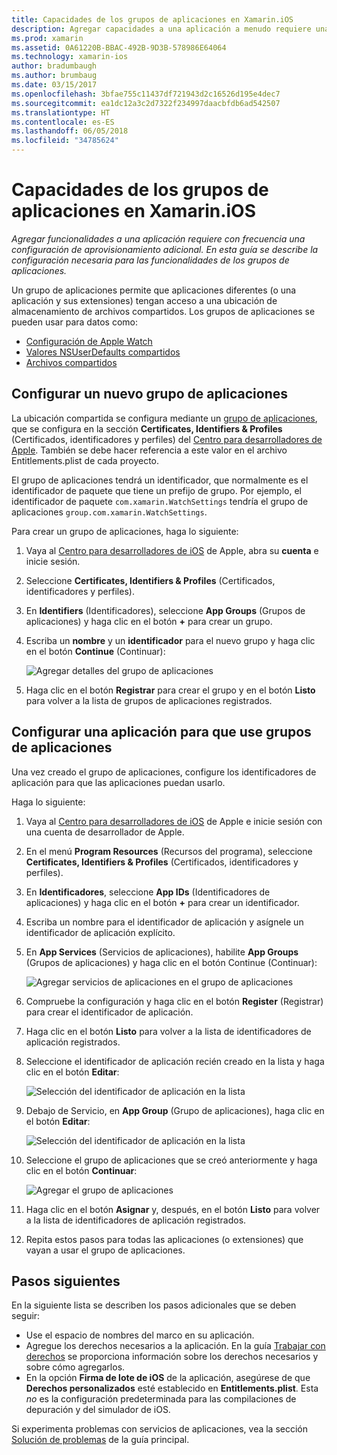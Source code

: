```yaml
---
title: Capacidades de los grupos de aplicaciones en Xamarin.iOS
description: Agregar capacidades a una aplicación a menudo requiere una configuración de aprovisionamiento adicional. En esta guía se describe la configuración necesaria para las capacidades de los grupos de aplicaciones.
ms.prod: xamarin
ms.assetid: 0A61220B-BBAC-492B-9D3B-578986E64064
ms.technology: xamarin-ios
author: bradumbaugh
ms.author: brumbaug
ms.date: 03/15/2017
ms.openlocfilehash: 3bfae755c11437df721943d2c16526d195e4dec7
ms.sourcegitcommit: ea1dc12a3c2d7322f234997daacbfdb6ad542507
ms.translationtype: HT
ms.contentlocale: es-ES
ms.lasthandoff: 06/05/2018
ms.locfileid: "34785624"
---
```

# <a name="app-group-capabilities-in-xamarinios"></a>Capacidades de los grupos de aplicaciones en Xamarin.iOS

_Agregar funcionalidades a una aplicación requiere con frecuencia una configuración de aprovisionamiento adicional. En esta guía se describe la configuración necesaria para las funcionalidades de los grupos de aplicaciones._

Un grupo de aplicaciones permite que aplicaciones diferentes (o una aplicación y sus extensiones) tengan acceso a una ubicación de almacenamiento de archivos compartidos. Los grupos de aplicaciones se pueden usar para datos como:

*   [Configuración de Apple Watch](~/ios/watchos/app-fundamentals/settings.md)
*   [Valores NSUserDefaults compartidos](~/ios/app-fundamentals/user-defaults.md)
*   [Archivos compartidos](~/ios/watchos/app-fundamentals/parent-app.md#files)

## <a name="configure-a-new-app-group"></a>Configurar un nuevo grupo de aplicaciones

La ubicación compartida se configura mediante un [grupo de aplicaciones](https://developer.apple.com/library/content/documentation/Miscellaneous/Reference/EntitlementKeyReference/Chapters/EnablingAppSandbox.html#//apple_ref/doc/uid/TP40011195-CH4-SW19), que se configura en la sección **Certificates, Identifiers & Profiles** (Certificados, identificadores y perfiles) del [Centro para desarrolladores de Apple](https://developer.apple.com/account/). También se debe hacer referencia a este valor en el archivo Entitlements.plist de cada proyecto.

El grupo de aplicaciones tendrá un identificador, que normalmente es el identificador de paquete que tiene un prefijo de grupo. Por ejemplo, el identificador de paquete `com.xamarin.WatchSettings` tendría el grupo de aplicaciones `group.com.xamarin.WatchSettings`.

Para crear un grupo de aplicaciones, haga lo siguiente:

1.  Vaya al [Centro para desarrolladores de iOS](https://developer.apple.com/account/) de Apple, abra su **cuenta** e inicie sesión.
2.  Seleccione **Certificates, Identifiers & Profiles** (Certificados, identificadores y perfiles).
3.  En **Identifiers** (Identificadores), seleccione **App Groups** (Grupos de aplicaciones) y haga clic en el botón **+** para crear un grupo.
4.  Escriba un **nombre** y un **identificador** para el nuevo grupo y haga clic en el botón **Continue** (Continuar): 
   
    ![Agregar detalles del grupo de aplicaciones](app-groups-capabilities-images/image52.png)

5.  Haga clic en el botón **Registrar** para crear el grupo y en el botón **Listo** para volver a la lista de grupos de aplicaciones registrados.

## <a name="configure-an-app-to-use-app-groups"></a>Configurar una aplicación para que use grupos de aplicaciones

Una vez creado el grupo de aplicaciones, configure los identificadores de aplicación para que las aplicaciones puedan usarlo.

Haga lo siguiente:

1.  Vaya al [Centro para desarrolladores de iOS](https://developer.apple.com/account/) de Apple e inicie sesión con una cuenta de desarrollador de Apple.
2.  En el menú **Program Resources** (Recursos del programa), seleccione **Certificates, Identifiers & Profiles** (Certificados, identificadores y perfiles).
3.  En **Identificadores**, seleccione **App IDs** (Identificadores de aplicaciones) y haga clic en el botón **+** para crear un identificador.
4.  Escriba un nombre para el identificador de aplicación y asígnele un identificador de aplicación explícito.
5.  En **App Services** (Servicios de aplicaciones), habilite **App Groups** (Grupos de aplicaciones) y haga clic en el botón Continue (Continuar):

    ![Agregar servicios de aplicaciones en el grupo de aplicaciones](app-groups-capabilities-images/image53.png)

6.  Compruebe la configuración y haga clic en el botón **Register** (Registrar) para crear el identificador de aplicación.
7.  Haga clic en el botón **Listo** para volver a la lista de identificadores de aplicación registrados.
8.  Seleccione el identificador de aplicación recién creado en la lista y haga clic en el botón **Editar**:

    ![Selección del identificador de aplicación en la lista](app-groups-capabilities-images/image54.png)

9.  Debajo de Servicio, en **App Group** (Grupo de aplicaciones), haga clic en el botón **Editar**:

    ![Selección del identificador de aplicación en la lista](app-groups-capabilities-images/image55.png)

10. Seleccione el grupo de aplicaciones que se creó anteriormente y haga clic en el botón **Continuar**:

    ![Agregar el grupo de aplicaciones](app-groups-capabilities-images/image56.png)

11. Haga clic en el botón **Asignar** y, después, en el botón **Listo** para volver a la lista de identificadores de aplicación registrados.
12. Repita estos pasos para todas las aplicaciones (o extensiones) que vayan a usar el grupo de aplicaciones.

## <a name="next-steps"></a>Pasos siguientes
 
En la siguiente lista se describen los pasos adicionales que se deben seguir:

* Use el espacio de nombres del marco en su aplicación.
* Agregue los derechos necesarios a la aplicación. En la guía [Trabajar con derechos](~/ios/deploy-test/provisioning/entitlements.md) se proporciona información sobre los derechos necesarios y sobre cómo agregarlos.
* En la opción **Firma de lote de iOS** de la aplicación, asegúrese de que **Derechos personalizados** esté establecido en **Entitlements.plist**. Esta _no_ es la configuración predeterminada para las compilaciones de depuración y del simulador de iOS.

Si experimenta problemas con servicios de aplicaciones, vea la sección [Solución de problemas](~/ios/deploy-test/provisioning/capabilities/index.md) de la guía principal.
